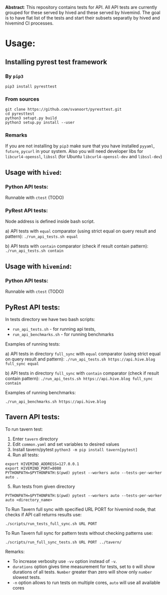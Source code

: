 **Abstract**: This repository contains tests for API. All API tests are currently 
  grouped for these served by hived  and these served by hivemind. The goal is to 
  have flat list of the tests and start their subsets separatly by hived and 
  hivemind CI processes.

# Usage:
## Installing pyrest test framework
### By `pip3`
`pip3 install pyresttest`

### From sources
```
git clone https://github.com/svanoort/pyresttest.git
cd pyresttest
python3 setupt.py build
python3 setup.py install --user
```

### Remarks
If you are not installing by `pip3` make sure that you have installed `pyyaml`, `future`, `pycurl`
in your system. Also you will need developer libs for `libcurl4-openssl`, `libssl` (for Ubuntu `libcurl4-openssl-dev` and `libssl-dev`)

## Usage with `hived`:
### Python API tests:
Runnable with `ctest` (TODO)

### PyRest API tests:
Node address is defined inside bash script.

a) API tests with `equal` comparator (using strict equal on query result and pattern):
`./run_api_tests.sh equal`

b) API tests with `contain` comparator (check if result contain pattern):
`./run_api_tests.sh contain`

## Usage with `hivemind`:
### Python API tests:
Runnable with `ctest` (TODO)

## PyRest API tests:
In tests directory we have two bash scripts:
* `run_api_tests.sh` - for running api tests,
* `run_api_benchmarks.sh` - for running benchmarks

Examples of running tests:

a) API tests in directory `full_sync` with `equal` comparator (using strict equal on query result and pattern):
`./run_api_tests.sh https://api.hive.blog full_sync equal`

b) API tests in directory `full_sync` with `contain` comparator (check if result contain pattern):
`./run_api_tests.sh https://api.hive.blog full_sync contain`

Examples of running benchmarks:

`./run_api_benchmarks.sh https://api.hive.blog`

## Tavern API tests:
To run tavern test:
1. Enter `tavern` directory
2. Edit `common.yaml` and set variables to desired values
3. Install tavern/pytest `python3 -m pip install tavern[pytest]`
4. Run all tests:
```
export HIVEMIND_ADDRESS=127.0.0.1
export HIVEMIND_PORT=8080
PYTHONPATH=$PYTHONPATH:$(pwd) pytest --workers auto --tests-per-worker auto .
```
5. Run tests from given directory
```
PYTHONPATH=$PYTHONPATH:$(pwd) pytest --workers auto --tests-per-worker auto <directory_name>
```

To Run Tavern full sync with specified URL PORT for hivemind node, that checks if API call returns results use:
```
./scripts/run_tests_full_sync.sh URL PORT
```

To Run Tavern full sync for pattern tests without checking patterns use:
```
./scripts/run_full_sync_tests.sh URL PORT ../tavern/
```

Remarks:
- To increase verbosity use `-vv` option instead of `-v`.
- `durations` option gives time measurement for tests, set to `0` will show durations of all tests. `Number` greater than zero will show only `number` slowest tests.
- `-n` option allows to run tests on multiple cores, `auto` will use all available cores